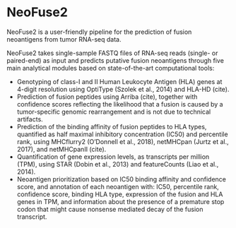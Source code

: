 # NeoFuse2
NeoFuse2 is a user-friendly pipeline for the prediction of fusion neoantigens from tumor RNA-seq data.

NeoFuse2 takes single-sample FASTQ files of RNA-seq reads (single- or paired-end) as input and predicts putative fusion neoantigens through five main analytical modules based on state-of-the-art computational tools:

* Genotyping of class-I and II Human Leukocyte Antigen (HLA) genes at 4-digit resolution using OptiType (Szolek et al., 2014) and HLA-HD (cite).
* Prediction of fusion peptides using Arriba (cite), together with confidence scores reflecting the likelihood that a fusion is caused by a tumor-specific genomic rearrangement and is not due to technical artifacts.
* Prediction of the binding affinity of fusion peptides to HLA types, quantified as half maximal inhibitory concentration (IC50) and percentile rank, using MHCflurry2 (O’Donnell et al., 2018), netMHCpan (Jurtz et al., 2017), and netMHCpanII (cite).
* Quantification of gene expression levels, as transcripts per million (TPM), using STAR (Dobin et al., 2013) and featureCounts (Liao et al., 2014).
* Neoantigen prioritization based on IC50 binding affinity and confidence score, and annotation of each neoantigen with: IC50, percentile rank, confidence score, binding HLA type, expression of the fusion and HLA genes in TPM, and information about the presence of a premature stop codon that might cause nonsense mediated decay of the fusion transcript.
